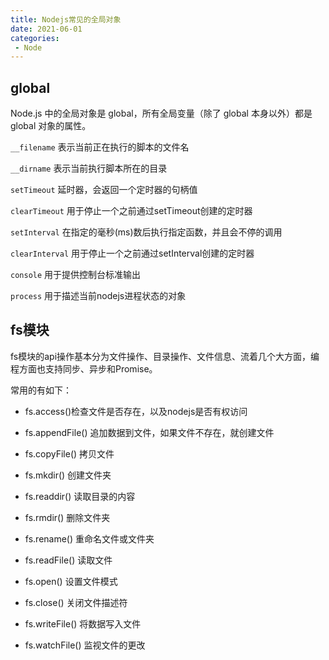 ```yaml
---
title: Nodejs常见的全局对象
date: 2021-06-01
categories: 
 - Node
---
```


## global
Node.js 中的全局对象是 global，所有全局变量（除了 global 本身以外）都是 global 对象的属性。

`__filename` 表示当前正在执行的脚本的文件名

`__dirname` 表示当前执行脚本所在的目录

`setTimeout` 延时器，会返回一个定时器的句柄值

`clearTimeout` 用于停止一个之前通过setTimeout创建的定时器

`setInterval` 在指定的毫秒(ms)数后执行指定函数，并且会不停的调用

`clearInterval` 用于停止一个之前通过setInterval创建的定时器

`console` 用于提供控制台标准输出

`process` 用于描述当前nodejs进程状态的对象

## fs模块
fs模块的api操作基本分为文件操作、目录操作、文件信息、流着几个大方面，编程方面也支持同步、异步和Promise。

常用的有如下：
- fs.access()检查文件是否存在，以及nodejs是否有权访问
- fs.appendFile() 追加数据到文件，如果文件不存在，就创建文件
- fs.copyFile() 拷贝文件

- fs.mkdir() 创建文件夹
- fs.readdir() 读取目录的内容
- fs.rmdir() 删除文件夹
- fs.rename() 重命名文件或文件夹

- fs.readFile() 读取文件
- fs.open() 设置文件模式
- fs.close() 关闭文件描述符
- fs.writeFile() 将数据写入文件
- fs.watchFile() 监视文件的更改
